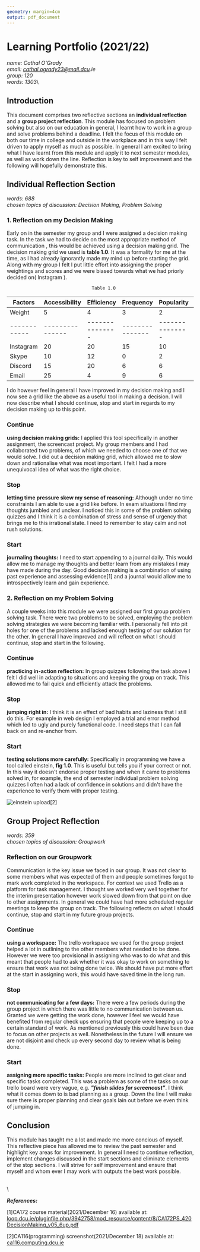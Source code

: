 ```yaml
---
geometry: margin=4cm
output: pdf_document
---
```

Learning Portfolio (2021/22)
============================

_name: Cathal O'Grady_\
_email: cathal.ogrady23@mail.dcu.ie_\
_group: 120_\
_words: 1303_\ 

Introduction
------------

This document comprises two reflective sections an **individual reflection**
and a **group project reflection**. This module has focused on problem solving
but also on our education in general, I learnt how to work in a group and solve
problems behind a deadline. I felt the focus of this module on both our time in
college and outside in the workplace and in this way I felt driven to apply
myself as much as possible. In general I am excited to bring what I have learnt
from this module and apply it to next semester modules, as well as work
down the line. Reflection is key to self improvement and the following
will hopefully demonstrate this.

Individual Reflection Section
-----------------------------
_words: 688_\
_chosen topics of discussion: Decision Making, Problem Solving_

### 1. Reflection on my Decision Making

Early on in the semester my group and I were assigned a decision making task.
In the task we had to decide on the most appropriate method of communication ,
this would be achieved using a decision making grid. The decision making grid
we used is **table 1.0**. It was a formality for me at the time, as I had already
ignorantly made my mind up before starting the grid. Along with my
group I felt I put little effort into assigning the proper weightings and
scores and we were biased towards what we had priorly decided on( Instagram ). 

                                    Table 1.0

| Factors    | Accessibility | Efficiency    | Frequency     | Popularity    | Total  |
|------------|---------------|---------------|---------------|---------------|--------|
| Weight     | 5             | 4             | 3             | 2             |        |
|------------|---------------|---------------|---------------|---------------|--------|
| Instagram  | 20            | 20            | 15            | 10            | 65     | 
| Skype      | 10            | 12            | 0             | 2             | 14     |
| Discord    | 15            | 20            | 6             | 6             | 47     |
| Email      | 25            | 4             | 9             | 6             | 44     |

I do however feel in general I have improved in my decision making and I now
see a grid like the above as a useful tool in making a decision. I will now
describe what I should continue, stop and start in regards to my decision 
making up to this point.

### Continue

**using decision making grids:** I applied this tool specifically in another
assignment, the screencast project. My group members and I had collaborated two
problems, of which we needed to choose one of that we would solve. I did out a
decision making grid, which allowed me to slow down and rationalise what was
most important. I felt I had a more unequivocal idea of what was the right
choice.

### Stop

**letting time pressure skew my sense of reasoning:** Although under no time
constraints I am able to use a grid like before. In exam situations I find my
thoughts jumbled and unclear. I noticed this in some of the problem solving
quizzes and I think it is a combination of stress and sense of urgency that
brings me to this irrational state. I need to remember to stay calm and not
rush solutions. 

### Start

**journaling thoughts:** I need to start appending to a journal daily. This
would allow me to manage my thoughts and better learn from any mistakes I may
have made during the day. Good decision making is a combination of using past
experience and assessing evidence[1] and a journal would allow me to
introspectively learn and gain experience.

### 2. Reflection on my Problem Solving 

A couple weeks into this module we were assigned our first group problem
solving task. There were two problems to be solved, employing the problem
solving strategies we were becoming familiar with. I personally fell into pit
holes for one of the problems and lacked enough testing of our solution for the
other. In general I have improved and will reflect on what I should continue,
stop and start in the following. 

### Continue

**practicing in-action reflection:** In group quizzes following the task above
I felt I did well in adapting to situations and keeping the group on track.
This allowed me to fail quick and efficiently attack the problems.

### Stop

**jumping right in:** I think it is an effect of bad habits and laziness that I
still do this. For example in web design I employed a trial and error method
which led to ugly and purely functional code. I need steps that I can fall back
on and re-anchor from.

### Start

**testing solutions more carefully:** Specifically in programming we have a
tool called einstein, **fig 1.0**. This is useful but tells you if your correct
or not. In this way it doesn't endorse proper testing and when it came to
problems solved in, for example, the end of semester individual problem solving
quizzes I often had a lack of confidence in solutions and didn't have the
experience to verify them with proper testing.

![einstein upload[2]](einstein-upload-script.png)

Group Project Reflection
------------------------
_words: 359_\
_chosen topics of discussion: Groupwork_

### Reflection on our Groupwork

Communication is the key issue we faced in our group. It was not clear to some
members what was expected of them and people sometimes forgot to mark work
completed in the workspace. For context we used Trello as a platform for task
management. I thought we worked very well together for the interim presentation
however work slowed down from that point on due to other assignments. In general
we could have had more scheduled regular meetings to keep the group on track.
The following reflects on what I should continue, stop and start in my future
group projects.

### Continue

**using a workspace:** The trello workspace we used for the group project
helped a lot in outlining to the other members what needed to be done. However
we were too provisional in assigning who was to do what and this meant that
people had to ask whether it was okay to work on something to ensure that work
was not being done twice. We should have put
more effort at the start in assigning work, this would have saved time in the
long run.

### Stop

**not communicating for a few days:** There were a few periods during the group
project in which there was little to no communication between us. Granted we
were getting the work done, however I feel we would have benefited from regular
check ups ensuring that people were keeping up to a certain standard of work.
As mentioned previously this could have been due to focus on other projects as
well. Nonetheless in the future I will ensure we are not disjoint and check up
every second day to review what is being done.

### Start

**assigning more specific tasks:** People are more inclined to get clear and
specific tasks completed. This was a problem as some of the tasks on our trello
board were very vague, e.g. **_"finish slides for screencast"_**. I think what
it comes down to is bad planning as a group. Down the line I will make sure
there is proper planning and clear goals lain out before we even think of
jumping in.

Conclusion
----------

This module has taught me a lot and made me more concious of myself. This
reflective piece has allowed me to review the past semester and highlight key
areas for improvement. In general I need to continue reflection, implement
changes discussed in the start sections and eliminate elements of the stop
sections. I will strive for self improvement and ensure that myself and whom
ever I may work with outputs the best work possible.

\
\

**_References:_**

[1]CA172 course material(2021/December 16) available at:\
[loop.dcu.ie/pluginfile.php/3942758/mod_resource/content/8/CA172PS_420DecisionMaking_v05_6up.pdf](https://loop.dcu.ie/pluginfile.php/3942758/mod_resource/content/8/CA172PS_420DecisionMaking_v05_6up.pdf)

[2]CA116(programming) screenshot(2021/December 18) available at:\
[ca116.computing.dcu.ie](https://ca116.computing.dcu.ie/)
